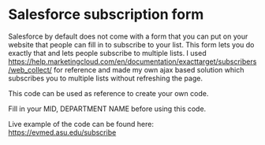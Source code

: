 # Salesforce subscription form
Salesforce by default does not come with a form that you can put on your website that people can fill in to subscribe to your list. This form lets you do exactly that and lets people subscribe to multiple lists. I used https://help.marketingcloud.com/en/documentation/exacttarget/subscribers/web_collect/ for reference and made my own ajax based solution which subscribes you to multiple lists without refreshing the page.

This code can be used as reference to create your own code.

Fill in your MID, DEPARTMENT NAME before using this code.

Live example of the code can be found here:
https://evmed.asu.edu/subscribe

